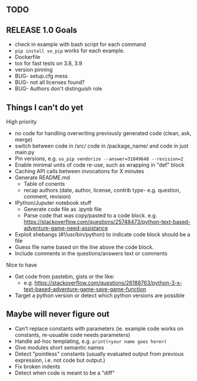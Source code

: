 TODO
----

RELEASE 1.0 Goals
-----------------
- check in example with bash script for each command
- `pip install so_pip` works for each example.
- Dockerfile
- tox for fast tests on 3.8, 3.9
- version pinning
- BUG- setup.cfg mess
- BUG- not all licenses found?
- BUG- Authors don't distinguish role

Things I can't do yet
---------------------
High priority
- no code for handling overwriting previously generated code (clean, ask, merge)
- switch between code in /src/ code in /package_name/ and code in just main.py
- Pin versions, e.g. `so_pip vendorize --answer=31049648 --revision=2`
- Enable minimal units of code re-use, such as wrapping in "def" block
- Caching API calls between invocations for X minutes
- Generate README.md
    - Table of conents
    - recap authors (date, author, license, contrib type- e.g. question, comment, revision)
- IPython/Juputer notebook stuff
   - Generate code file as .ipynb file
   - Parse code that was copy/pasted to a code block.
     e.g. https://stackoverflow.com/questions/25748473/python-text-based-adventure-game-need-assistance
- Exploit shebangs (#!/usr/bin/python) to indicate code block should be a file
- Guess file name based on the line above the code block.
- Include comments in the questions/answers text or comments

Nice to have
- Get code from pastebin, gists or the like:
   - e.g. https://stackoverflow.com/questions/26188763/python-3-x-text-based-adventure-game-save-game-function
- Target a python version or detect which python versions are possible

Maybe will never figure out
------
- Can't replace constants with parameters (ie. example code works on constants, re-usuable code needs parameters)
- Handle ad-hoc templating, e.g. `print(<your name goes here>)`
- Give modules short semantic names
- Detect "pointless" constants (usually evaluated output from previous expression, i.e. not code but output.)
- Fix broken indents
- Detect when code is meant to be a "diff"
